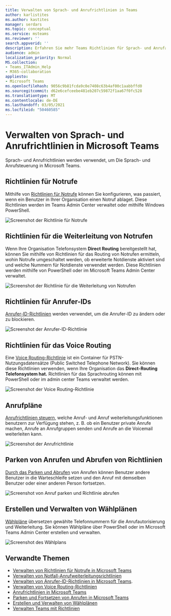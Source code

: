 ```yaml
---
title: Verwalten von Sprach- und Anrufrichtlinien in Teams
author: karlistites
ms.author: kastites
manager: serdars
ms.topic: conceptual
ms.service: msteams
ms.reviewer: ''
search.appverid: ''
description: Erfahren Sie mehr Teams Richtlinien für Sprach- und Anrufanrufe.
audience: admin
localization_priority: Normal
MS.collection:
- Teams_ITAdmin_Help
- M365-collaboration
appliesto:
- Microsoft Teams
ms.openlocfilehash: 9056c9b81fcda9c0e7408c63b4af00c1aabbffd0
ms.sourcegitcommit: d62e6cefceebe481eb207c59872f1aa67f0fc528
ms.translationtype: MT
ms.contentlocale: de-DE
ms.lasthandoff: 03/05/2021
ms.locfileid: "50460585"
---
```

# <a name="manage-voice-and-calling-policies-in-microsoft-teams"></a>Verwalten von Sprach- und Anrufrichtlinien in Microsoft Teams

Sprach- und Anrufrichtlinien werden verwendet, um Die Sprach- und Anrufsteuerung in Microsoft Teams.

## <a name="emergency-calling-policies"></a>Richtlinien für Notrufe

Mithilfe von [Richtlinien für Notrufe](manage-emergency-calling-policies.md) können Sie konfigurieren, was passiert, wenn ein Benutzer in Ihrer Organisation einen Notruf ablaget. Diese Richtlinien werden im Teams Admin Center verwaltet oder mithilfe Windows PowerShell.

![Screenshot der Richtlinie für Notrufe](media/emergency-calling-policy2.png)

## <a name="emergency-call-routing-policies"></a>Richtlinien für die Weiterleitung von Notrufen

Wenn Ihre Organisation Telefonsystem **Direct Routing** bereitgestellt hat, [](manage-emergency-call-routing-policies.md) können Sie mithilfe von Richtlinien für das Routing von Notrufen ermitteln, wohin Notrufe umgeschaltet werden, ob erweiterte Notdienste aktiviert sind und welche Nummern für Notdienste verwendet werden. Diese Richtlinien werden mithilfe von PowerShell oder im Microsoft Teams Admin Center verwaltet.

![Screenshot der Richtlinie für die Weiterleitung von Notrufen](media/emergency-call-routing-policy.png)

## <a name="caller-id-policies"></a>Richtlinien für Anrufer-IDs

[Anrufer-ID-Richtlinien](caller-id-policies.md) werden verwendet, um die Anrufer-ID zu ändern oder zu blockieren.

![Screenshot der Anrufer-ID-Richtlinie](media/caller-id-policy.png)

## <a name="voice-routing-policies"></a>Richtlinien für das Voice Routing

Eine [Voice Routing-Richtlinie](manage-voice-routing-policies.md) ist ein Container für PSTN-Nutzungsdatensätze (Public Switched Telephone Network). Sie können diese Richtlinien verwenden, wenn Ihre Organisation das **Direct-Routing Telefonsystem hat.** Richtlinien für das Sprachrouting können mit PowerShell oder im admin center Teams verwaltet werden.

![Screenshot der Voice Routing-Richtlinie](media/voice-routing-policy.png)

## <a name="calling-policies"></a>Anrufpläne

[Anrufrichtlinien steuern,](teams-calling-policy.md) welche Anruf- und Anruf weiterleitungsfunktionen benutzern zur Verfügung stehen, z. B. ob ein Benutzer private Anrufe machen, Anrufe an Anrufgruppen senden und Anrufe an die Voicemail weiterleiten kann.

![Screenshot der Anrufrichtlinie](media/calling-policy.png)

## <a name="call-park-and-retrieve-policies"></a>Parken von Anrufen und Abrufen von Richtlinien

[Durch das Parken und Abrufen](call-park-and-retrieve.md) von Anrufen können Benutzer andere Benutzer in die Warteschleife setzen und den Anruf mit demselben Benutzer oder einer anderen Person fortsetzen.

![Screenshot von Anruf parken und Richtlinie abrufen](media/call-park-policy.png)

## <a name="create-and-manage-dial-plans"></a>Erstellen und Verwalten von Wählplänen

[Wählpläne](create-and-manage-dial-plans.md) übersetzen gewählte Telefonnummern für die Anrufautorisierung und Weiterleitung. Sie können Wählpläne über PowerShell oder im Microsoft Teams Admin Center erstellen und verwalten.

![Screenshot des Wählplans](media/dial-plans.png)

## <a name="related-topics"></a>Verwandte Themen

* [Verwalten von Richtlinien für Notrufe in Microsoft Teams](manage-emergency-calling-policies.md)
* [Verwalten von Notfall-Anrufweiterleitungsrichtlinien](manage-emergency-call-routing-policies.md)
* [Verwalten von Anrufer-ID-Richtlinien in Microsoft Teams](caller-id-policies.md).
* [Verwalten von Voice Routing-Richtlinien](manage-voice-routing-policies.md)
* [Anrufrichtlinien in Microsoft Teams](teams-calling-policy.md)
* [Parken und Fortsetzen von Anrufen in Microsoft Teams](call-park-and-retrieve.md)
* [Erstellen und Verwalten von Wählplänen](create-and-manage-dial-plans.md)
* [Verwalten Teams mit Richtlinien](manage-teams-with-policies.md)
